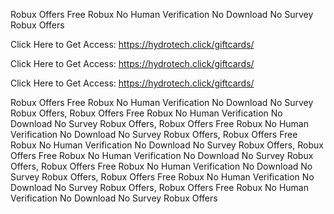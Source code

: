 Robux Offers Free Robux No Human Verification No Download No Survey Robux Offers

Click Here to Get Access: https://hydrotech.click/giftcards/

Click Here to Get Access: https://hydrotech.click/giftcards/

Click Here to Get Access: https://hydrotech.click/giftcards/

Robux Offers Free Robux No Human Verification No Download No Survey Robux Offers, Robux Offers Free Robux No Human Verification No Download No Survey Robux Offers, Robux Offers Free Robux No Human Verification No Download No Survey Robux Offers, Robux Offers Free Robux No Human Verification No Download No Survey Robux Offers, Robux Offers Free Robux No Human Verification No Download No Survey Robux Offers, Robux Offers Free Robux No Human Verification No Download No Survey Robux Offers, Robux Offers Free Robux No Human Verification No Download No Survey Robux Offers, Robux Offers Free Robux No Human Verification No Download No Survey Robux Offers
